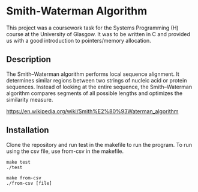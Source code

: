 # Smith-Waterman Algorithm

This project was a coursework task for the Systems Programming (H) course at the University of Glasgow. It was to be written in C and provided us with a good introduction to pointers/memory allocation.

## Description
The Smith–Waterman algorithm performs local sequence alignment. It determines similar regions between two strings of nucleic acid or protein sequences. Instead of looking at the entire sequence, the Smith–Waterman algorithm compares segments of all possible lengths and optimizes the similarity measure.

https://en.wikipedia.org/wiki/Smith%E2%80%93Waterman_algorithm

## Installation
Clone the repository and run test in the makefile to run the program. To run using the csv file, use from-csv in the makefile.
```
make test
./test
```
```
make from-csv
./from-csv [file]
```
